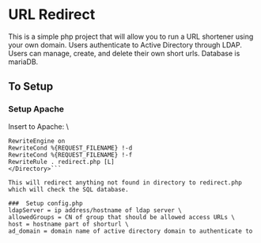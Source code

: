 # URL Redirect
This is a simple php project that will allow you to run a URL shortener using your own domain.  Users authenticate to Active Directory through LDAP.  Users can manage, create, and delete their own short urls.  Database is mariaDB. 
 
## To Setup

### Setup Apache

Insert to Apache: \
```<Directory "/path/to/url/dir"> 
RewriteEngine on 
RewriteCond %{REQUEST_FILENAME} !-d 
RewriteCond %{REQUEST_FILENAME} !-f 
RewriteRule . redirect.php [L] 
</Directory>```

This will redirect anything not found in directory to redirect.php which will check the SQL database.

###  Setup config.php
ldapServer = ip address/hostname of ldap server \
allowedGroups = CN of group that should be allowed access URLs \
host = hostname part of shorturl \
ad_domain = domain name of active directory domain to authenticate to 

